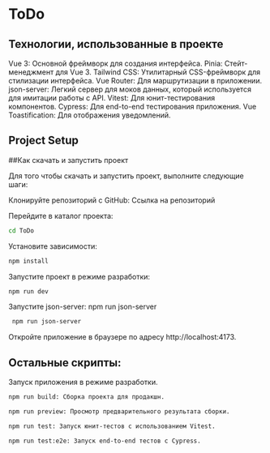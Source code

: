 # ToDo

## Технологии, использованные в проекте
Vue 3: Основной фреймворк для создания интерфейса.
Pinia: Стейт-менеджмент для Vue 3.
Tailwind CSS: Утилитарный CSS-фреймворк для стилизации интерфейса.
Vue Router: Для маршрутизации в приложении.
json-server: Легкий сервер для моков данных, который используется для имитации работы с API.
Vitest: Для юнит-тестирования компонентов.
Cypress: Для end-to-end тестирования приложения.
Vue Toastification: Для отображения уведомлений.

## Project Setup
##Как скачать и запустить проект

Для того чтобы скачать и запустить проект, выполните следующие шаги:

Клонируйте репозиторий с GitHub: Ссылка на репозиторий

Перейдите в каталог проекта: 
```sh
cd ToDo
```
Установите зависимости:
```sh
npm install
```
Запустите проект в режиме разработки:
```sh
npm run dev
```
Запустите json-server: npm run json-server
```sh
 npm run json-server
```
Откройте приложение в браузере по адресу http://localhost:4173.



## Остальные скрипты:

Запуск приложения в режиме разработки.
```sh
npm run build: Сборка проекта для продакшн.
```

```sh
npm run preview: Просмотр предварительного результата сборки.
```

```sh
npm run test: Запуск юнит-тестов с использованием Vitest.
```

```sh
npm run test:e2e: Запуск end-to-end тестов с Cypress.
```
